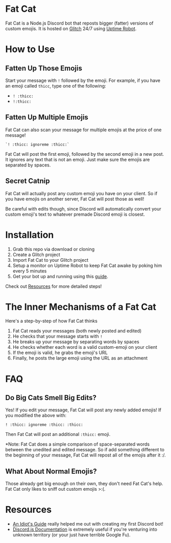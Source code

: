 # Fat Cat
Fat Cat is a Node.js Discord bot that reposts bigger (fatter) versions of
custom emojis. It is hosted on [Glitch](http://glitch.com) 24/7 using [Uptime Robot](https://uptimerobot.com).

# How to Use
## Fatten Up Those Emojis
Start your message with `!` followed by the emoji. For example, if you have an 
emoji called `thicc`, type one of the following:
* `! :thicc:`
* `!:thicc:`

## Fatten Up Multiple Emojis
Fat Cat can also scan your message for multiple emojis at the price of one message!

    `! :thicc: ignoreme :thicc:`
  
Fat Cat will post the first emoji, followed by the second emoji in a new post.
It ignores any text that is not an emoji. Just make sure the emojis are separated
by spaces.

## Secret Catnip
Fat Cat will actually post any custom emoji you have on your client. So if you
have emojis on another server, Fat Cat will post those as well!

Be careful with edits though, since Discord will automatically convert your custom
emoji's text to whatever premade Discord emoji is closest.

# Installation
1. Grab this repo via download or cloning
2. Create a Glitch project
3. Import Fat Cat to your Glitch project
4. Setup a monitor on Uptime Robot to keep Fat Cat awake by poking him every 5 minutes
5. Get your bot up and running using this [guide](https://github.com/reactiflux/discord-irc/wiki/Creating-a-discord-bot-&-getting-a-token).

Check out [Resources](#resources) for more detailed steps!

# The Inner Mechanisms of a Fat Cat
Here's a step-by-step of how Fat Cat thinks

1. Fat Cat reads your messages (both newly posted and edited)
2. He checks that your message starts with `!`
3. He breaks up your message by separating words by spaces
4. He checks whether each word is a valid custom-emoji on your client
5. If the emoji is valid, he grabs the emoji's URL
6. Finally, he posts the large emoji using the URL as an attachment

# FAQ
## Do Big Cats Smell Big Edits?
Yes! If you edit your message, Fat Cat will post any newly added emojis! If you
modified the above with:

  `! :thicc: ignoreme :thicc: :thicc:`
  
Then Fat Cat will post an additional `:thicc:` emoji.

*Note: Fat Cat does a simple comparison of space-separated words between the
unedited and edited message. So if add something different to the beginning
of your message, Fat Cat will repost all of the emojis after it :/.

## What About Normal Emojis?
Those already get big enough on their own, they don't need Fat Cat's help.
Fat Cat only likes to sniff out custom emojis >:(.

# Resources
* [An Idiot's Guide](https://anidiots.guide) really helped me out with
creating my first Discord bot!
* [Discord.js Documentation](https://discord.js.org/#/docs/main/master/general/welcome)
is extremely useful if you're venturing into unknown territory (or your
just have terrible Google Fu).